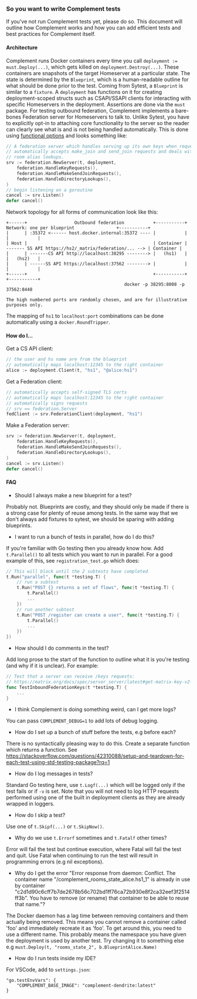 ### So you want to write Complement tests

If you've not run Complement tests yet, please do so. This document will outline how Complement works and how you can add efficient tests and best practices for Complement itself.

#### Architecture

Complement runs Docker containers every time you call `deployment := must.Deploy(...)`, which gets killed on `deployment.Destroy(...)`. These containers are snapshots of the target Homeserver at a particular state. The state is determined by the `Blueprint`, which is a human-readable outline for what should be done prior to the test. Coming from Sytest, a `Blueprint` is similar to a `fixture`. A `deployment` has functions on it for creating deployment-scoped structs such as CSAPI/SSAPI clients for interacting with specific Homeservers in the deployment. Assertions are done via the `must` package. For testing outbound federation, Complement implements a bare-bones Federation server for Homeservers to talk to. Unlike Sytest, you have to explicitly opt-in to attaching core functionality to the server so the reader can clearly see what is and is not being handled automatically. This is done using [functional options](https://dave.cheney.net/2014/10/17/functional-options-for-friendly-apis) and looks something like:
```go
// A federation server which handles serving up its own keys when requested,
// automatically accepts make_join and send_join requests and deals with
// room alias lookups.
srv := federation.NewServer(t, deployment,
    federation.HandleKeyRequests(),
    federation.HandleMakeSendJoinRequests(),
    federation.HandleDirectoryLookups(),
)
// begin listening on a goroutine
cancel := srv.Listen()
defer cancel()
```

Network topology for all forms of communication look like this:
```
+------+                  Outbound federation           +-----------+             Network: one per blueprint                +-----------+
|      | :35372 <------ host.docker.internal:35372 ---- |           |                                                       |           |
| Host |                                                | Container | ------- SS API https://hs2/_matrix/federation/... --> | Container |
|      | -------CS API http://localhost:38295 --------> |   (hs1)   |                                                       |   (hs2)   |
|      | ------SS API https://localhost:37562 --------> |           |                                                       |           |
+------+                                                +-----------+                                                       +-----------+
                                             docker -p 38295:8008 -p 37562:8448

The high numbered ports are randomly chosen, and are for illustrative purposes only.
```
The mapping of `hs1` to `localhost:port` combinations can be done automatically using a `docker.RoundTripper`.

#### How do I...

Get a CS API client:
```go
// the user and hs name are from the blueprint
// automatically maps localhost:12345 to the right container
alice := deployment.Client(t, "hs1", "@alice:hs1")
```

Get a Federation client:
```go
// automatically accepts self-signed TLS certs
// automatically maps localhost:12345 to the right container
// automatically signs requests
// srv == federation.Server
fedClient := srv.FederationClient(deployment, "hs1")
```

Make a Federation server:
```go
srv := federation.NewServer(t, deployment,
    federation.HandleKeyRequests(),
    federation.HandleMakeSendJoinRequests(),
    federation.HandleDirectoryLookups(),
)
cancel := srv.Listen()
defer cancel()
```

#### FAQ

- Should I always make a new blueprint for a test?

Probably not. Blueprints are costly, and they should only be made if there is a strong case for plenty of reuse among tests. In the same way that we don't always add fixtures to sytest, we should be sparing with adding blueprints.

- I want to run a bunch of tests in parallel, how do I do this?

If you're familiar with Go testing then you already know how. Add `t.Parallel()` to all tests which you want to run in parallel. For a good example of this, see `registration_test.go` which does:
```go
// This will block until the 2 subtests have completed
t.Run("parallel", func(t *testing.T) {
    // run a subtest
    t.Run("POST {} returns a set of flows", func(t *testing.T) {
        t.Parallel()
        ...
    })
    // run another subtest
    t.Run("POST /register can create a user", func(t *testing.T) {
        t.Parallel()
        ...
    })
})
```

- How should I do comments in the test?

Add long prose to the start of the function to outline what it is you're testing (and why if it is unclear). For example:
```go
// Test that a server can receive /keys requests:
// https://matrix.org/docs/spec/server_server/latest#get-matrix-key-v2-server-keyid
func TestInboundFederationKeys(t *testing.T) {
    ...
}
```

- I think Complement is doing something weird, can I get more logs?

You can pass `COMPLEMENT_DEBUG=1` to add lots of debug logging.

- How do I set up a bunch of stuff before the tests, e.g before each?

There is no syntactically pleasing way to do this. Create a separate function which returns a function. See https://stackoverflow.com/questions/42310088/setup-and-teardown-for-each-test-using-std-testing-package?rq=1

- How do I log messages in tests?

Standard Go testing here, use `t.Logf(...)` which will be logged only if the test fails or if `-v` is set. Note that you will not need to log HTTP requests performed using one of the built in deployment clients as they are already wrapped in loggers.

- How do I skip a test?

Use one of `t.Skipf(...)` or `t.SkipNow()`.

- Why do we use `t.Errorf` sometimes and `t.Fatalf` other times?

Error will fail the test but continue execution, where Fatal will fail the test and quit. Use Fatal when continuing to run the test will result in programming errors (e.g nil exceptions).

- Why do I get the error "Error response from daemon: Conflict. The container name "/complement_rooms_state_alice.hs1_1" is already in use by container "c2d1d90c6cff7b7de2678b56c702bd1ff76ca72b930e8f2ca32eef3f2514ff3b". You have to remove (or rename) that container to be able to reuse that name."?

The Docker daemon has a lag time between removing containers and them actually being removed. This means you cannot remove a container called 'foo' and immediately recreate it as 'foo'. To get around this, you need to use a different name. This probably means the namespace you have given the deployment is used by another test. Try changing it to something else e.g `must.Deploy(t, "rooms_state_2", b.BlueprintAlice.Name)`

- How do I run tests inside my IDE?

For VSCode, add to `settings.json`:
```
"go.testEnvVars": {
    "COMPLEMENT_BASE_IMAGE": "complement-dendrite:latest"
}
```
